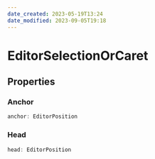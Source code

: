 ```yaml
---
date_created: 2023-05-19T13:24
date_modified: 2023-09-05T19:18
---
```

# EditorSelectionOrCaret

## Properties

### Anchor

```ts
anchor: EditorPosition
```

### Head

```ts
head: EditorPosition
```
